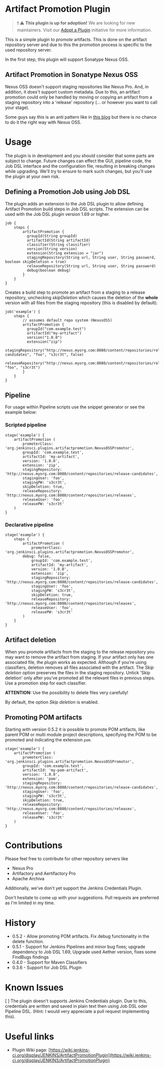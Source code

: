 # Artifact Promotion Plugin

> :exclamation: :warning:
> **This plugin is up for adoption!**
> We are looking for new maintainers.
> Visit our [Adopt a Plugin](https://jenkins.io/doc/developer/plugin-governance/adopt-a-plugin/) initiative for more information.

This is a simple plugin to *promote* artifacts. This is done on the artifact repository server and due to this the promotion process is specific to the used repository server.

In the first step, this plugin will support Sonatype Nexus OSS.

## Artifact Promotion in Sonatype Nexus OSS
Nexus OSS doesn't support staging repositories like Nexus Pro. And, in addition, it does't support custom metadata.
Due to this, an artifact promotion could only be handled by moving or copying an artifact from a staging repository into a 'release' repository (... or however you want to call your stage).

Some guys say this is an anti pattern like in [this blog](http://www.alwaysagileconsulting.com/articles/pipeline-antipattern-artifact-promotion/) but there is no chance to do it the right way with Nexus OSS.

# Usage
The plugin is in development and you should consider that some parts are subject to change. Future changes can effect the GUI, pipeline code, the Job DSL interface and the configuration file, resulting in breaking changes while upgrading. We'll try to ensure to mark such changes, but you'll use the plugin at your own risk.

## Defining a Promotion Job using Job DSL
The plugin adds an extension to the Job DSL plugin to allow defining Artifact Promotion build steps in Job DSL scripts. The extension can be used with the Job DSL plugin version 1.69 or higher.

```
job {
	steps {
	    artifactPromotion {
	      groupId(String groupId)
	      artifactId(String artifactId)
	      classifier(String classifier)
	      version(String version)
	      extension(String extension = "jar")
	      stagingRepository(String url, String user, String password, boolean skipDeletion = true)
	      releaseRepository(String url, String user, String password)
	      debug(boolean debug)
	    }
	}
}
```

Creates a build step to promote an artifact from a staging to a release repository, unchecking *skipDeletion* which causes the deletion of the **whole** version with all files from the staging repository (this is disabled by default).

```
job('example') {
	steps {
		// assumes default repo system (NexusOSS)
	    artifactPromotion {
	      groupId("com.example.test")
	      artifactId("my-artifact")
	      version("1.0.0")
	      extension("zip")
	      stagingRepository("http://nexus.myorg.com:8080/content/repositories/release-candidates", "foo", "s3cr3t", false)
	      releaseRepository("http://nexus.myorg.com:8080/content/repositories/releases", "foo", "s3cr3t")
	    }
	}
}
```

## Pipeline
For usage within Pipeline scripts use the snippet generator or see the example below:

### Scripted pipeline

```
stage('example') {
    artifactPromotion (
        promoterClass: 'org.jenkinsci.plugins.artifactpromotion.NexusOSSPromotor',
        groupId: 'com.example.test',
        artifactId: 'my-artifact',
        version: '1.0.0',
        extension: 'zip',
        stagingRepository: 'http://nexus.myorg.com:8080/content/repositories/release-candidates',
        stagingUser: 'foo',
        stagingPW: 's3cr3t',
        skipDeletion: true,
        releaseRepository: 'http://nexus.myorg.com:8080/content/repositories/releases',
        releaseUser: 'foo',
        releasePW: 's3cr3t'
    )
}
```

### Declarative pipeline

```
stage('example') {
    steps {
        artifactPromotion (
            promoterClass: 'org.jenkinsci.plugins.artifactpromotion.NexusOSSPromotor',
	    debug: false,
            groupId: 'com.example.test',
            artifactId: 'my-artifact',
            version: '1.0.0',
            extension: 'zip',
            stagingRepository: 'http://nexus.myorg.com:8080/content/repositories/release-candidates',
            stagingUser: 'foo',
            stagingPW: 's3cr3t',
            skipDeletion: true,
            releaseRepository: 'http://nexus.myorg.com:8080/content/repositories/releases',
            releaseUser: 'foo',
            releasePW: 's3cr3t'
        )
    }
}
```

## Artifact deletion
When you promote artifacts from the staging to the release repository you may want to remove the artifact from staging. If your artifact only has one associated file, the plugin works as expected.
Although if you're using classifiers, deletion removes all files associated with the artifact. The *Skip deletion* option preserves the files in the staging repository.
Untick 'Skip deletion' only after you've promoted all the relevant files in previous steps. Use a promotion step for each classifier.

**ATTENTION:** Use the possibility to delete files very carefully!

By default, the option *Skip deletion* is enabled.

## Promoting POM artifacts

Starting with version 0.5.2 it is possible to promote POM artifacts, like parent POM or multi module project descriptions, specifying the POM to be promoted and indicating the extension `pom`.

```
stage('example') {
    artifactPromotion (
        promoterClass: 'org.jenkinsci.plugins.artifactpromotion.NexusOSSPromotor',
        groupId: 'com.example.test',
        artifactId: 'my-pom-artifact',
        version: '1.0.0',
        extension: 'pom',
        stagingRepository: 'http://nexus.myorg.com:8080/content/repositories/release-candidates',
        stagingUser: 'foo',
        stagingPW: 's3cr3t',
        skipDeletion: true,
        releaseRepository: 'http://nexus.myorg.com:8080/content/repositories/releases',
        releaseUser: 'foo',
        releasePW: 's3cr3t'
    )
}
```

# Contributions
Please feel free to contribute for other repository servers like

* Nexus Pro
* Artifactory and Aertifactory Pro
* Apache Archiva

Additionally, we've don't yet support the Jenkins Credentials Plugin.

Don't hesitate to come up with your suggestions. Pull requests are preferred as I'm limited in my time.

# History

* 0.5.2 - Allow promoting POM artifacts. Fix debug functionality in the delete function.
* 0.5.1 - Support for Jenkins Pipelines and minor bug fixes; upgrade dependency to Job DSL 1.69, Upgrade used Aether version, fixes some FindBugs findings
* 0.4.0 - Support for Maven Classifiers
* 0.3.6 - Support for Job DSL Plugin

# Known Issues
[ ] The plugin doesn't supports Jenkins Credentials plugin. Due to this, credentials are written and saved in plain text then using Job DSL oder Pipeline DSL. (Hint: I would very appreciate a pull request implementing this).

# Useful links
* Plugin Wiki page: [https://wiki.jenkins-ci.org/display/JENKINS/ArtifactPromotionPlugin](https://wiki.jenkins-ci.org/display/JENKINS/ArtifactPromotionPlugin)
